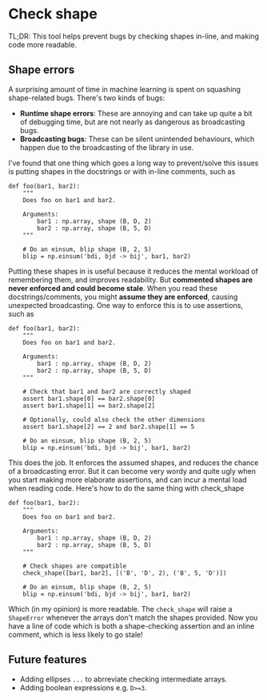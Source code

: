 # Check shape

TL;DR: This tool helps prevent bugs by checking shapes in-line, and making code more readable.

## Shape errors

A surprising amount of time in machine learning is spent on squashing shape-related bugs. There's two kinds of bugs:
* **Runtime shape errors**: These are annoying and can take up quite a bit of debugging time, but are not nearly as dangerous as broadcasting bugs.
* **Broadcasting bugs**: These can be silent unintended behaviours, which happen due to the broadcasting of the library in use.

I've found that one thing which goes a long way to prevent/solve this issues is putting shapes in the docstrings or with in-line comments, such as
```
def foo(bar1, bar2):
    """
    Does foo on bar1 and bar2.
    
    Arguments:
        bar1 : np.array, shape (B, D, 2)
        bar2 : np.array, shape (B, 5, D)
    """
    
    # Do an einsum, blip shape (B, 2, 5)
    blip = np.einsum('bdi, bjd -> bij', bar1, bar2)
```
Putting these shapes in is useful because it reduces the mental workload of remembering them, and improves readability. But **commented shapes are never enforced and could become stale**. When you read these docstrings/comments, you might **assume they are enforced**, causing unexpected broadcasting. One way to enforce this is to use assertions, such as
```
def foo(bar1, bar2):
    """
    Does foo on bar1 and bar2.
    
    Arguments:
        bar1 : np.array, shape (B, D, 2)
        bar2 : np.array, shape (B, 5, D)
    """
    
    # Check that bar1 and bar2 are correctly shaped
    assert bar1.shape[0] == bar2.shape[0]
    assert bar1.shape[1] == bar2.shape[2]
    
    # Optionally, could also check the other dimensions
    assert bar1.shape[2] == 2 and bar2.shape[1] == 5
    
    # Do an einsum, blip shape (B, 2, 5)
    blip = np.einsum('bdi, bjd -> bij', bar1, bar2)
```
This does the job. It enforces the assumed shapes, and reduces the chance of a broadcasting error. But it can become very wordy and quite ugly when you start making more elaborate assertions, and can incur a mental load when reading code. Here's how to do the same thing with check_shape
```
def foo(bar1, bar2):
    """
    Does foo on bar1 and bar2.
    
    Arguments:
        bar1 : np.array, shape (B, D, 2)
        bar2 : np.array, shape (B, 5, D)
    """
    
    # Check shapes are compatible
    check_shape([bar1, bar2], [('B', 'D', 2), ('B', 5, 'D')])
    
    # Do an einsum, blip shape (B, 2, 5)
    blip = np.einsum('bdi, bjd -> bij', bar1, bar2)
```
Which (in my opinion) is more readable. The `check_shape` will raise a `ShapeError` whenever the arrays don't match the shapes provided. Now you have a line of code which is both a shape-checking assertion and an inline comment, which is less likely to go stale!

## Future features
* Adding ellipses `...` to abrreviate checking intermediate arrays.
* Adding boolean expressions e.g. `D>=3`.
